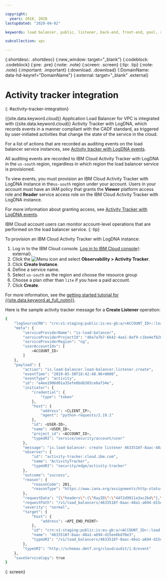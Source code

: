 ```yaml
---

copyright:
  years: 2018, 2020
lastupdated: "2020-04-02"

keywords: load balancer, public, listener, back-end, front-end, pool, round-robin, weighted, connections, methods, policies, APIs, access, ports, vpc, vpc network, layer-7

subcollection: vpc

---
```


{:shortdesc: .shortdesc}
{:new_window: target="_blank"}
{:codeblock: .codeblock}
{:pre: .pre}
{:note: .note}
{:screen: .screen}
{:tip: .tip}
{:note: .note}
{:important: .important}
{:download: .download}
{:DomainName: data-hd-keyref="DomainName"}
{:external: target="_blank" .external}

# Activity tracker integration
{: #activity-tracker-integration}

{{site.data.keyword.cloud}} Application Load Balancer for VPC is integrated with {{site.data.keyword.cloud}} Activity Tracker with LogDNA, which records events in a manner compliant with the CADF standard, as triggered by user-initiated activities that change the state of the service in the cloud.

For a list of actions that are recorded as auditing events on the load balancer service instances, see [Activity tracker with LogDNA events](/docs/vpc?topic=vpc-at-events#events-load-balancers).

All auditing events are recorded to IBM Cloud Activity Tracker with LogDNA in the `us-south` region, regardless in which region the load balancer service is provisioned.

To view events, you must provision an IBM Cloud Activity Tracker with LogDNA instance in the`us-south` region under your account. Users in your account must have an IAM policy that grants the **Viewer** platform access role and **Reader** service access role on the IBM Cloud Activity Tracker with LogDNA instance.

For more information about granting access, see [Activity Tracker with LogDNA events](/docs/vpc?topic=vpc-at-events).

IBM Cloud account users can monitor account-level operations that are performed on the load balancer service.
{: tip}

To provision an IBM Cloud Activity Tracker with LogDNA instance:
1. Log in to the IBM Cloud console. [Log in to IBM Cloud console](https://{DomainName}/){: external}.
2. Click the ![Menu icon](../../icons/icon_hamburger.svg) and select **Observability > Activity Tracker**.
3. Click **Create Instance**.
4. Define a service name.
5. Select `us-south` as the region and choose the resource group
6. Choose a plan other than `lite` if you have a paid account.
7. Click **Create**.

For more information, see the [getting started tutorial for {{site.data.keyword.at_full_notm}}](/docs/Activity-Tracker-with-LogDNA?topic=Activity-Tracker-with-LogDNA-getting-started#getting-started).

Here is the sample activity tracker message for a **Create Listener** operation:
```bash
{
    "logSourceCRN": "crn:v1:staging:public:is:eu-gb:a/<ACCOUNT_ID>::load-balancer:4633518f-8aac-48a1-a694-d15ee6bd70e3",
    "meta": {
        "serviceProviderName": "is-load-balancer",
        "serviceProviderProjectId": "48a7a7b7-6642-4aa1-8af9-c1be4ef82050",
        "serviceProviderRegion": "ng",
        "userAccountIds": [
            <ACCOUNT_ID>
        ]
    },
    "payload": {
        "action": "is.load-balancer.load-balancer.listener.create",
        "eventTime": "2019-05-30T18:42:48.96+0000",
        "eventType": "activity",
        "id": "e4ee1906d01a35efe8bd8303ce0a734e",
        "initiator": {
            "credential": {
                "type": "token"
            },
            "host": {
                "address": <CLIENT_IP>,
                "agent": "python-requests/2.19.1"
            },
            "id": <USER-ID>,
            "name": <USER_ID>,
            "project_id": <ACCOUNT_ID>,
            "typeURI": "service/security/account/user"
        },
        "message": "is.load-balancer: create listener 4633518f-8aac-48a1-a694-d15ee6bd70e3 success",
        "observer": {
            "id": "activity-tracker.cloud.ibm.com",
            "name": "ActivityTracker",
            "typeURI": "security/edge/activity-tracker"
        },
        "outcome": "success",
        "reason": {
            "reasonCode": 201,
            "reasonType": "https://www.iana.org/assignments/http-status-codes/http-status-codes.xml"
        },
        "requestData": "{\"headers\":{\"RayID\":\"4df2d9911a3ac2bd\"},\"extraData\":{\"resourceName\":\"4633518f-8aac-48a1-a694-d15ee6bd70e3\"}}",
        "requestPath": "/v1/load_balancers/4633518f-8aac-48a1-a694-d15ee6bd70e3/listeners",
        "severity": "normal",
        "target": {
            "host": {
                "address": <API_END_POINT>
            },
            "id": "crn:v1:staging:public:is:eu-gb:a/<ACCOUNT_ID>::load-balancer:4633518f-8aac-48a1-a694-d15ee6bd70e3",
            "name": "4633518f-8aac-48a1-a694-d15ee6bd70e3",
            "typeURI": "/v1/load_balancers/4633518f-8aac-48a1-a694-d15ee6bd70e3/listeners"
        },
        "typeURI": "http://schemas.dmtf.org/cloud/audit/1.0/event"
    },
    "saveServiceCopy": true
}
```
{: screen}	  
